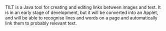 TILT is a Java tool for creating and editing links between images and 
text. It is in an early stage of development, but it will be converted 
into an Applet, and will be able to recognise lines and words on a page 
and automatically link them to probably relevant text.
